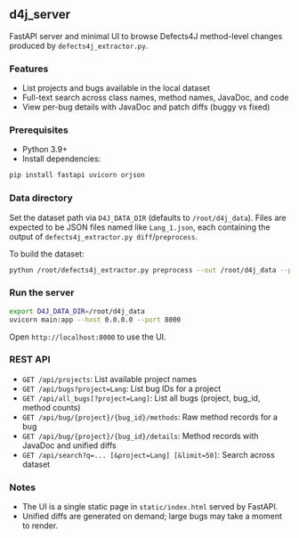 ## d4j_server

FastAPI server and minimal UI to browse Defects4J method-level changes produced by `defects4j_extractor.py`.

### Features
- List projects and bugs available in the local dataset
- Full-text search across class names, method names, JavaDoc, and code
- View per-bug details with JavaDoc and patch diffs (buggy vs fixed)

### Prerequisites
- Python 3.9+
- Install dependencies:
```bash
pip install fastapi uvicorn orjson
```

### Data directory
Set the dataset path via `D4J_DATA_DIR` (defaults to `/root/d4j_data`). Files are expected to be JSON files named like `Lang_1.json`, each containing the output of `defects4j_extractor.py diff`/`preprocess`.

To build the dataset:
```bash
python /root/defects4j_extractor.py preprocess --out /root/d4j_data --projects Lang,Chart,Time,Math,Mockito --main-only
```

### Run the server
```bash
export D4J_DATA_DIR=/root/d4j_data
uvicorn main:app --host 0.0.0.0 --port 8000
```
Open `http://localhost:8000` to use the UI.

### REST API
- `GET /api/projects`: List available project names
- `GET /api/bugs?project=Lang`: List bug IDs for a project
- `GET /api/all_bugs[?project=Lang]`: List all bugs (project, bug_id, method counts)
- `GET /api/bug/{project}/{bug_id}/methods`: Raw method records for a bug
- `GET /api/bug/{project}/{bug_id}/details`: Method records with JavaDoc and unified diffs
- `GET /api/search?q=... [&project=Lang] [&limit=50]`: Search across dataset

### Notes
- The UI is a single static page in `static/index.html` served by FastAPI.
- Unified diffs are generated on demand; large bugs may take a moment to render.


